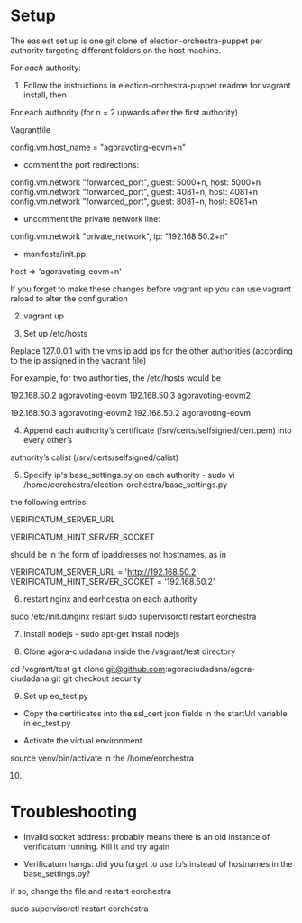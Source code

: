 Setup
=====

The easiest set up is one git clone of election-orchestra-puppet per authority targeting different folders on the host machine. 

For _each_ authority:

1. Follow the instructions in election-orchestra-puppet readme for vagrant install, then

For each authority (for n = 2 upwards after the first authority)

Vagrantfile

config.vm.host_name = "agoravoting-eovm+n"

* comment the port redirections:

config.vm.network "forwarded_port", guest: 5000+n, host: 5000+n
config.vm.network "forwarded_port", guest: 4081+n, host: 4081+n
config.vm.network "forwarded_port", guest: 8081+n, host: 8081+n

* uncomment the private network line:

config.vm.network "private_network", ip: "192.168.50.2+n"    

* manifests/init.pp:

host => 'agoravoting-eovm+n'

If you forget to make these changes before vagrant up you can use vagrant reload to alter the configuration

2. vagrant up

3. Set up /etc/hosts

Replace 127.0.0.1 with the vms ip 
add ips for the other authorities (according to the ip assigned in the vagrant file)

For example, for two authorities, the /etc/hosts would be

192.168.50.2 agoravoting-eovm
192.168.50.3 agoravoting-eovm2

192.168.50.3 agoravoting-eovm2
192.168.50.2 agoravoting-eovm

4. Append each authority’s certificate (/srv/certs/selfsigned/cert.pem) into every other’s 

authority’s calist (/srv/certs/selfsigned/calist)

5. Specify ip's base_settings.py on each authority - sudo vi /home/eorchestra/election-orchestra/base_settings.py

the following entries:

VERIFICATUM_SERVER_URL 

VERIFICATUM_HINT_SERVER_SOCKET 

should be in the form of ipaddresses not hostnames, as in

VERIFICATUM_SERVER_URL = 'http://192.168.50.2'
VERIFICATUM_HINT_SERVER_SOCKET = '192.168.50.2'

6. restart nginx and eorhcestra on each authority 

sudo /etc/init.d/nginx restart
sudo supervisorctl restart eorchestra

7. Install nodejs - sudo apt-get install nodejs

8. Clone agora-ciudadana inside the /vagrant/test directory

 cd /vagrant/test
 git clone git@github.com:agoraciudadana/agora-ciudadana.git
 git checkout security 

9. Set up eo_test.py

* Copy the certificates into the ssl_cert json fields in the startUrl variable in eo_test.py

* Activate the virtual environment

source venv/bin/activate in the /home/eorchestra

10.
 

 Troubleshooting
========

 * Invalid socket address: probably means there is an old instance of verificatum running. Kill it and try again

* Verificatum hangs: did you forget to use ip’s instead of hostnames in the base_settings.py?

if so, change the file and restart eorchestra

sudo supervisorctl restart eorchestra




